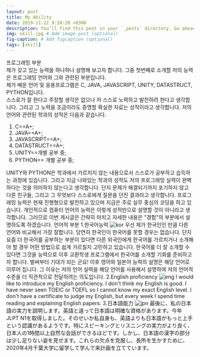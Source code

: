 ```yaml
---
layout: post
title: My Ability
date: 2019-11-22 9:28:20 +0300
description: You’ll find this post in your `_posts` directory. Go ahead and edit it and re-build the site to see your changes. # Add post description (optional)
img: skill.jpg # Add image post (optional)
fig-caption: # Add figcaption (optional)
tags: [skill]
---
```


프로그래밍 부분<br>
제가 갖고 있는 능력을 하나하나 설명해 보고자 합니다.
그중 첫번째로 소개할 저의 능력은 프로그래밍 언어와 그와 관련된 부분입니다.<br>제가 배운 언어 및 응용프로그램은 C, JAVA, JAVASCRIPT, UNITY, DATASTRUCT, PYTHON입니다.<br>스스로가 잘 한다고 주장할 생각은 없으나 저 스스로 노력하고 발전하려 한다고 생각합니다.
그리고 그 노력을 조금이라도 증명할 확실한 자료는 성적이라고 생각합니다.
저의 언어와 관련된 학과의 성적은 다음과 같습니다.
1. C==A+;
2.	JAVA==A+;
3.	JAVASCRIPT==A+;
4.	DATASTRUCT==A+;
5.	UNITY==개별 공부 중;
6.	PYTHON== 개별 공부 중;

UNITY와 PYTHON은 학과에서 가르치지 않는 내용으로서 스스로가 공부하고 습득하는 과정에 있습니다.
그리고 지금 나와있는 학과의 성적도 저의 프로그래밍 실력이 완벽하다는 것을 의미하지 않는다고 생각합니다. 단지 문제가 해결되기까지 포기하지 않고 다른 친구들, 그리고 그 무엇보다 스스로에게 질문을 던진 결과라고 생각합니다.
프로그래밍 능력은 현재 진행형으로 발전하고 있으며 지금은 주로 실무 중심의 코딩을 하고 있습니다. 개인적으로 컴퓨터 언어의 능력은 이렇게 성적만으로 설명할 것이 아니라고 생각합니다. 그러므로 이번 게시글은 간략히 마치고 자세한 내용은 "경험"의 부분에서 설명하도록 하겠습니다.
언어적 부분
1.한국어능력
![kor]({{site.baseurl}}/assets/img/kor.jpg)
우선 제가 한국인인 만큼 다른 언어와 비교해서 가장 잘합니다.
당연히 한국인이 한국어를 못할 경우는 없습니다.
단지 요즘 더 한국어를 공부하는 부분이 있다면 다른 외국인에게 한국어를 가르치거나 소개해야 할 경우 어떤 방법으로 쉽게 가르칠지 고민하고 있습니다.
한국어를 더 잘 소개할 수 있다면 그것을 능력으로 이후 교환학생 프로그램에서 한국어를 소개할 기회를 준비하고자 합니다. 벌써부터 기대가 되는 군요!
이후 영어와 일본어 능력의 설명은 해당 언어로 이루어 집니다.
그 이유는 저의 언어 실력을 해당 언어를 사용해서 설명하여 저의 언어적 수준을 더 직관적으로 전달하려는 의도입니다.
2.English proficiency
![eng]({{site.baseurl}}/assets/img/eng.jpg)
I would like to introduce my English proficiency. I don't think my English is good. I have never seen TOEIC or TOEFL so I cannot know my exact English level. I don't have a certificate to judge my English, but every week I spend time reading and explaining English papers.
3.日本語能力
![jpn]({{site.baseurl}}/assets/img/jpn.jpg)
最後に、私の日本語の実力を説明します。英語と違って日本語は明確な資格があります。今年JLPT N1を取得しました。そのせいか私自身も、英語よりも日本語がもっと上手という認識があるようです。特にスピーキングとリスニングの実力がより良く、日本人の1時間以上自然な会話ができるほどです。しかし、日本語の漢字の部分は少し足りない姿を見せます。これらの欠点を克服し、長所を生かすために、2020年4月千葉大学に留学して学んで来計画を立てています。


